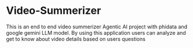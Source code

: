 # Video-Summerizer
This is an end to end video summerizer Agentic AI project with phidata and google gemini LLM model. By using this application users can analyze and get to know about video details based on users questions
